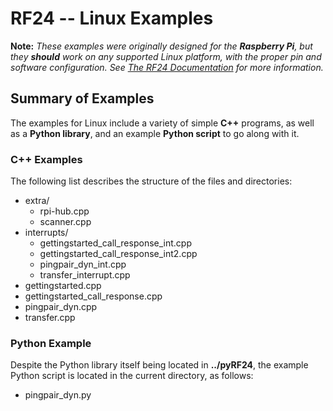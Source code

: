 # RF24 -- Linux Examples #
**Note:** _These examples were originally designed for the **Raspberry Pi**, but they **should** work on any supported Linux platform, with the proper pin and software configuration._
_See [The RF24 Documentation](http://tmrh20.github.io/RF24) for more information._

## Summary of Examples ##
The examples for Linux include a variety of simple **C++** programs, as well as a **Python library**, and an example **Python script** to go along with it.

### C++ Examples ###
The following list describes the structure of the files and directories:
- extra/
  - rpi-hub.cpp
  - scanner.cpp
- interrupts/
  - gettingstarted\_call\_response\_int.cpp
  - gettingstarted\_call\_response\_int2.cpp
  - pingpair\_dyn\_int.cpp
  - transfer\_interrupt.cpp
- gettingstarted.cpp
- gettingstarted\_call\_response.cpp
- pingpair\_dyn.cpp
- transfer.cpp

### Python Example ###
Despite the Python library itself being located in **../pyRF24**, the example Python script is located in the current directory, as follows:
- pingpair\_dyn.py